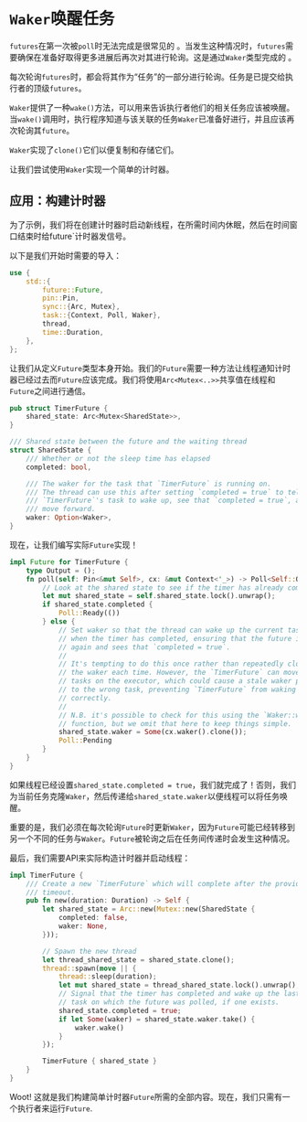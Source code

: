 # `Waker`唤醒任务

`futures`在第一次被`poll`时无法完成是很常见的 。当发生这种情况时，`futures`需要确保在准备好取得更多进展后再次对其进行轮询。这是通过`Waker`类型完成的 。

每次轮询`futures`时，都会将其作为“任务”的一部分进行轮询。任务是已提交给执行者的顶级`futures`。

`Waker`提供了一种`wake()`方法，可以用来告诉执行者他们的相关任务应该被唤醒。当`wake()`调用时，执行程序知道与该关联的任务`Waker`已准备好进行，并且应该再次轮询其`future`。

`Waker`实现了`clone()`它们以便复制和存储它们。

让我们尝试使用`Waker`实现一个简单的计时器。

## 应用：构建计时器

为了示例，我们将在创建计时器时启动新线程，在所需时间内休眠，然后在时间窗口结束时给future`计时器发信号。

以下是我们开始时需要的导入：

```rust
use {
    std::{
        future::Future,
        pin::Pin,
        sync::{Arc, Mutex},
        task::{Context, Poll, Waker},
        thread,
        time::Duration,
    },
};
```

让我们从定义`Future`类型本身开始。我们的`Future`需要一种方法让线程通知计时器已经过去而`Future`应该完成。我们将使用`Arc<Mutex<..>>`共享值在线程和`Future`之间进行通信。

```rust
pub struct TimerFuture {
    shared_state: Arc<Mutex<SharedState>>,
}

/// Shared state between the future and the waiting thread
struct SharedState {
    /// Whether or not the sleep time has elapsed
    completed: bool,

    /// The waker for the task that `TimerFuture` is running on.
    /// The thread can use this after setting `completed = true` to tell
    /// `TimerFuture`'s task to wake up, see that `completed = true`, and
    /// move forward.
    waker: Option<Waker>,
}
```

 现在，让我们编写实际`Future`实现！

```rust
impl Future for TimerFuture {
    type Output = ();
    fn poll(self: Pin<&mut Self>, cx: &mut Context<'_>) -> Poll<Self::Output> {
        // Look at the shared state to see if the timer has already completed.
        let mut shared_state = self.shared_state.lock().unwrap();
        if shared_state.completed {
            Poll::Ready(())
        } else {
            // Set waker so that the thread can wake up the current task
            // when the timer has completed, ensuring that the future is polled
            // again and sees that `completed = true`.
            //
            // It's tempting to do this once rather than repeatedly cloning
            // the waker each time. However, the `TimerFuture` can move between
            // tasks on the executor, which could cause a stale waker pointing
            // to the wrong task, preventing `TimerFuture` from waking up
            // correctly.
            //
            // N.B. it's possible to check for this using the `Waker::will_wake`
            // function, but we omit that here to keep things simple.
            shared_state.waker = Some(cx.waker().clone());
            Poll::Pending
        }
    }
}
```

如果线程已经设置`shared_state.completed = true`，我们就完成了！否则，我们为当前任务克隆`Waker`，然后传递给`shared_state.waker`以便线程可以将任务唤醒。

重要的是，我们必须在每次轮询`Future`时更新`Waker`，因为`Future`可能已经转移到另一个不同的任务与`Waker`。`Future`被轮询之后在任务间传递时会发生这种情况。

最后，我们需要API来实际构造计时器并启动线程：

```rust
impl TimerFuture {
    /// Create a new `TimerFuture` which will complete after the provided
    /// timeout.
    pub fn new(duration: Duration) -> Self {
        let shared_state = Arc::new(Mutex::new(SharedState {
            completed: false,
            waker: None,
        }));

        // Spawn the new thread
        let thread_shared_state = shared_state.clone();
        thread::spawn(move || {
            thread::sleep(duration);
            let mut shared_state = thread_shared_state.lock().unwrap();
            // Signal that the timer has completed and wake up the last
            // task on which the future was polled, if one exists.
            shared_state.completed = true;
            if let Some(waker) = shared_state.waker.take() {
                waker.wake()
            }
        });

        TimerFuture { shared_state }
    }
}
```

Woot! 这就是我们构建简单计时器`Future`所需的全部内容。现在，我们只需有一个执行者来运行`Future`.
